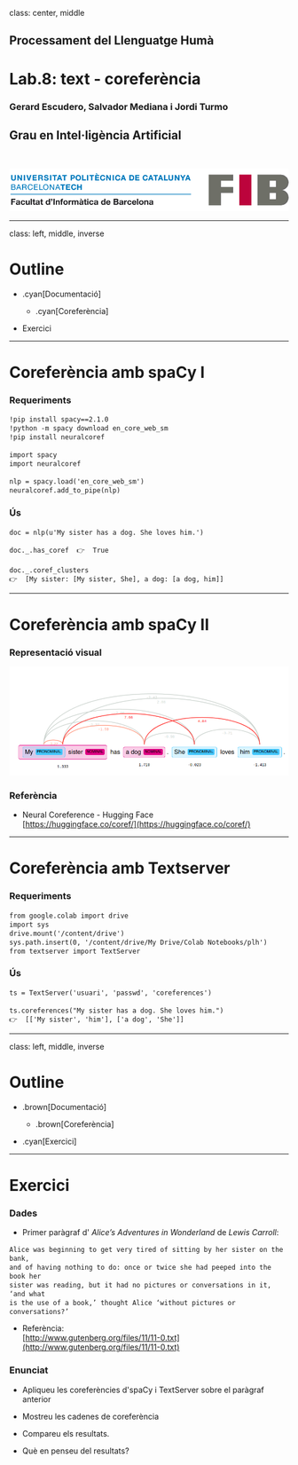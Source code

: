 class: center, middle

## Processament del Llenguatge Humà

# Lab.8: text - coreferència

### Gerard Escudero, Salvador Mediana i Jordi Turmo

## Grau en Intel·ligència Artificial

<br>

![:scale 75%](../fib.png)

---
class: left, middle, inverse

# Outline

- .cyan[Documentació]

  - .cyan[Coreferència]

- Exercici

---

# Coreferència amb spaCy I

### Requeriments

```python3
!pip install spacy==2.1.0
!python -m spacy download en_core_web_sm
!pip install neuralcoref

import spacy
import neuralcoref

nlp = spacy.load('en_core_web_sm')
neuralcoref.add_to_pipe(nlp)
```

### Ús

```python3
doc = nlp(u'My sister has a dog. She loves him.')

doc._.has_coref  👉  True

doc._.coref_clusters
👉  [My sister: [My sister, She], a dog: [a dog, him]]
```

---

# Coreferència amb spaCy II

### Representació visual

![:scale 95%](figures/neuralcoref.png)


### Referència

* Neural Coreference - Hugging Face <br>
[https://huggingface.co/coref/](https://huggingface.co/coref/)

---

# Coreferència amb Textserver

### Requeriments

```python3
from google.colab import drive
import sys
drive.mount('/content/drive')
sys.path.insert(0, '/content/drive/My Drive/Colab Notebooks/plh')
from textserver import TextServer
```

### Ús

```python3
ts = TextServer('usuari', 'passwd', 'coreferences')

ts.coreferences("My sister has a dog. She loves him.")
👉  [['My sister', 'him'], ['a dog', 'She']]
```

---
class: left, middle, inverse

# Outline

- .brown[Documentació]

  - .brown[Coreferència]

- .cyan[Exercici]

---

# Exercici

### Dades

* Primer paràgraf d' *Alice’s Adventures in Wonderland* de *Lewis Carroll*:
```
Alice was beginning to get very tired of sitting by her sister on the bank, 
and of having nothing to do: once or twice she had peeped into the book her 
sister was reading, but it had no pictures or conversations in it, ‘and what 
is the use of a book,’ thought Alice ‘without pictures or conversations?’
```

* Referència: <br>
[http://www.gutenberg.org/files/11/11-0.txt](http://www.gutenberg.org/files/11/11-0.txt)

### Enunciat 

* Apliqueu les coreferències d'spaCy i TextServer sobre el paràgraf anterior

* Mostreu les cadenes de coreferència

* Compareu els resultats.

* Què en penseu del resultats?



